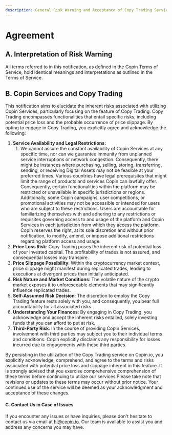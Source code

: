 ```yaml
---
description: General Risk Warning and Acceptance of Copy Trading Service Usage
---
```


# Agreement

## A. **Interpretation of Risk Warning**

All terms referred to in this notification, as defined in the Copin Terms of Service, hold identical meanings and interpretations as outlined in the Terms of Service.

## B. **Copin Services and Copy Trading**

This notification aims to elucidate the inherent risks associated with utilizing Copin Services, particularly focusing on the feature of Copy Trading. Copy Trading encompasses functionalities that entail specific risks, including potential price loss and the probable occurrence of price slippage. By opting to engage in Copy Trading, you explicitly agree and acknowledge the following:

1. **Service Availability and Legal Restrictions:**
   1. &#x20; We cannot assure the constant availability of Copin Services at any specific time, nor can we guarantee immunity from unplanned service interruptions or network congestion. Consequently, there might be instances where purchasing, selling, storing, transferring, sending, or receiving Digital Assets may not be feasible at your preferred times.  Various countries have legal prerequisites that might limit the range of products and services Copin can lawfully offer. Consequently, certain functionalities within the platform may be restricted or unavailable in specific jurisdictions or regions. Additionally, some Copin campaigns, user competitions, or promotional activities may not be accessible or intended for users who are subject to these restrictions.  Users are accountable for familiarizing themselves with and adhering to any restrictions or requisites governing access to and usage of the platform and Copin Services in each jurisdiction from which they access the platform. Copin reserves the right, at its sole discretion and without prior notification, to modify, amend, or impose additional restrictions regarding platform access and usage.
2. **Price Loss Risk**: Copy Trading poses the inherent risk of potential loss of your invested capital. The profitability of trades is not assured, and consequential losses may transpire.
3. **Price Slippage Possibility**: Within the cryptocurrency market context, price slippage might manifest during replicated trades, leading to executions at divergent prices than initially anticipated.
4. **Risk Nature and Market Conditions**: The volatile nature of the crypto market exposes it to unforeseeable elements that may significantly influence replicated trades.
5. **Self-Assumed Risk Decision**: The discretion to employ the Copy Trading feature rests solely with you, and consequently, you bear full accountability for all associated risks.
6. **Understanding Your Finances**: By engaging in Copy Trading, you acknowledge and accept the inherent risks entailed, solely investing funds that you can afford to put at risk.
7. **Third-Party Risk**: In the course of providing Copin Services, involvement with third parties may subject you to their individual terms and conditions. Copin explicitly disclaims any responsibility for losses incurred due to engagements with these third parties.

By persisting in the utilization of the Copy Trading service on Copin.io, you explicitly acknowledge, comprehend, and agree to the terms and risks associated with potential price loss and slippage inherent in this feature. It is strongly advised that you exercise comprehensive comprehension of these terms before continuing to utilize our services.Please take note that revisions or updates to these terms may occur without prior notice. Your continued use of the service will be deemed as your acknowledgment and acceptance of these changes.

#### C. **Contact Us in Case of Issues**

If you encounter any issues or have inquiries, please don't hesitate to contact us via email at hi@copin.io. Our team is available to assist you and address any concerns you may have.
